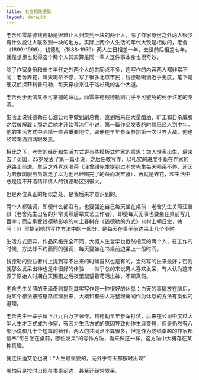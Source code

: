 ```yaml
---
title: 老舍和钱德勒
layout: default
---
```



老舍和雷蒙德钱德勒是很难让人归类到一块的两个人，除了作家身份之外两人很少有什么能让人联系到一块的地方。实际上两个人生活的年代大致是相似的，老舍（1899-1966），钱德勒（1888-1959）两人生日相差一年，去世前后相差七年。就是想想也觉得这个两个人其实算是同一辈人这件事本身也很奇妙。

除了作家身份和出生年代之外两个人的共同点不多，连写作的内容两人都非常不同：老舍养花，每天喝茶不停，写了很多北京市民；钱德勒喝酒近乎无度，笔下是硬汉侦探菲利普马勒，每天穿梭来往于洛杉矶的各个大道。

老舍死于无情又不可掌握的命运，而雷蒙德钱德勒则几乎不可避免的死于注定的酗酒。

生活上说钱德勒在石油公司中做到副总裁，直到后来在大量酗酒，旷工和自杀威胁之后被解雇；那之后他才开始写流行小说，第一篇作品发表的时候已经人到中年。他的生活方式中酒精一直占重要地位，即便在早年参军参加第一次世界大战，他也经常喝酒到两眼发黑。

相比之下，老舍的经历和生活方式更有些模板式作家的意思：旗人世家出生，后来去了英国，25岁发表了第一篇小说，之后任教写作，以扎实的进度不断在作家的道路上前进。生活之外喜欢喝茶（汪曾祺先生提到过老舍先生每天喝茶不停，还因为去俄国服务员端走了以为他已经喝完了的茶而发牢骚），再就是养花，和生活中总是绕不开酒精和情人的钱德勒区别很大。

但是两位真正的相似之处，是我后来才意识到的。

两个人都强调，即便什么都没有，也要强迫自己每天坐在桌前：老舍先生关照汪曾祺（老舍先生出名的非常关照后辈文艺工作者），即便每天无事也要坐在桌前写几百字；而自承受钱德勒影响的村上春树在《钱德勒的方式》（《村上朝日堂，嗨呵！》）里提到他的写作方法中的一部分，是每天在桌子前边呆上几个小时。

生活方式迥异，作品风格完全不同，大概人生哲学也截然相反的两个人，在工作的时候，方法却不约而同的强调，每天要坐在书桌前边呆上一段时间。

钱德勒的受益者村上提到写不出来的时候自然也是有的，当然写的出来最好；否则就那么发呆出神也是中很好的体验——似乎总的来说男人喜欢发呆，有人认为这来源于原始人时期白天围猎之后夜里凝望着苟活出神，不知真假。

老舍先生关照的王泽奇则提到其实写作是一种很好的休息：白天的事情放在脑后，将某个想法按照思路梳理出来，大概和有些人将整理房间作为休息的方法有类似的道理。

老舍先生一辈子留下八九百万字著作，钱德勒早年参军打仗，后来在公司中度过大半人生才正式成为作家，有因为生活方式的原因导致创作生涯变短，但是仍然有八部小说和几十个短篇的著作。两人的共同点不算很多，但是作为成绩卓越的作家都信奉“每日坐在桌前，哪怕发呆”的写作方法，看来做这一样，这方法中大概存在某种真理。

就连伍迪艾伦也说：“人生最重要的，无外乎每天都按时出现”

哪怕只是按时出现在书桌前边，甚至还经常发呆。
